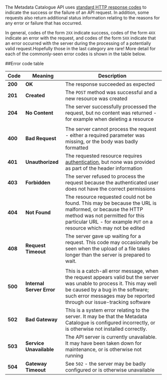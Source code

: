 The Metadata Catalogue API uses [standard HTTP response codes](https://en.wikipedia.org/wiki/List_of_HTTP_status_codes) to indicate the success or 
the failure of an API request.  In addition, some requests also return additional status information relating to the reasons for any error or 
failure that has occurred.    

In general, codes of the form `2XX` indicate success, codes of the form `4XX` indicate an error with the request, and codes of the form `5XX` 
indicate that an error occurred with the server during the processing of a potentially valid request.Hopefully those in the last category are rare!
  More detail for each of the commonly-seen error codes is shown in the table below.
  
  
##Error code table
 
| Code | Meaning | Description |
|------|---------|-------------| 
| **200**  | **OK**      | The response succeeded as expected            |
| **201**  | **Created** | The `POST` method was successful and a new resource was created |
| **204**  | **No Content** | The server successfully processed the request, but no content was returned - for example when deleting a resource |
| | | |
| **400**  | **Bad Request**  | The server cannot process the request - either a required parameter was missing, or the body was badly formatted |
| **401**  | **Unauthorized** | The requested resource requires [authentication](authentication.md), but none was provided as part of the header information  |
| **403**  | **Forbidden**  | The server refused to process the request because the authenticated user does not have the correct permissions  |
| **404**  | **Not Found** |  The resource requested could not be found.  This may be because the URL is malformed, or because the HTTP method was not permitted for this particular URL - for example `PUT` on a resource which may not be edited |
| **408**  | **Request Timeout** | The server gave up waiting for a request.  This code may occasionally be seen when the upload of a file takes longer than the server is prepared to wait. |
| | | |
| **500**  | **Internal Server Error** | This is a catch-all error message, when the request appears valid but the server was unable to process it.   This may well be caused by a bug in the software; such error messages may be reported through our issue-tracking software |
| **502**  | **Bad Gateway** | This is a system error relating to the server.  It may be that the Metadata Catalogue is configured incorrectly, or is otherwise not installed correctly. |
| **503**  | **Service Unavailable** | The API server is currently unavailable.  It may have been taken down for maintenance, or is otherwise not running |
| **504**  | **Gateway Timeout** | See `502` - the server may be badly configured or is otherwise unavailable |
